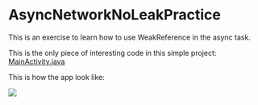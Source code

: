 # AsyncNetworkNoLeakPractice

This is an exercise to learn how to use WeakReference in the async task.

This is the only piece of interesting code in this simple project: [MainActivity.java](https://github.com/worker8/AsyncNetworkNoLeakPractice/blob/master/app/src/main/java/beepbeep/asyncnetworknoleakpractice/MainActivity.java)

This is how the app look like:

![](http://i.imgur.com/MyuOGai.gif)

